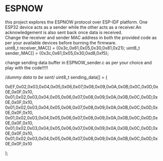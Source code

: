 # ESPNOW
this project explores the ESPNOW protocol over ESP-IDF platform. One ESP32 device acts as a sender while the other acts as a receiver.An acknowledgement is also sent back once data is received.  
Change the receiver and sender MAC address in both the provided code as per your available devices before burning the firmware.  
uint8_t receiver_MAC[] = {0x3c,0x61,0x05,0x30,0x81,0x21};
uint8_t sender_MAC[]   = {0x3c,0x61,0x05,0x30,0xd8,0xf5};  
  
change sending data buffer in ESPNOW_sender.c as per your choice and play with the code!!!!!

/*dummy data to be sent*/
uint8_t sending_data[] = {

0xEF,0x02,0x03,0x04,0x05,0x06,0x07,0x08,0x09,0x0A,0x0B,0x0C,0x0D,0x0E,0x0F,0x10,
0x01,0x02,0x03,0x04,0x05,0x06,0x07,0x08,0x09,0x0A,0x0B,0x0C,0x0D,0x0E,0x0F,0x10,
0x01,0x02,0x03,0x04,0x05,0x06,0x07,0x08,0x09,0x0A,0x0B,0x0C,0x0D,0x0E,0x0F,0x10,
0x01,0x02,0x03,0x04,0x05,0x06,0x07,0x08,0x09,0x0A,0x0B,0x0C,0x0D,0x0E,0x0F,0x10,
0x01,0x02,0x03,0x04,0x05,0x06,0x07,0x08,0x09,0x0A,0x0B,0x0C,0x0D,0x0E,0x0F,0x10,
0x01,0x02,0x03,0x04,0x05,0x06,0x07,0x08,0x09,0x0A,0x0B,0x0C,0x0D,0x0E,0x0F,0x10

};
